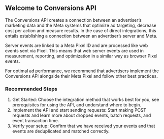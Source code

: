 <!-- Meta Pixel Code -->
<script src="https://assets.adobedtm.com/180c356c94b3/996d58459d92/launch-8a80864b5cb4-development.min.js" async></script>
<!-- End Meta Pixel Code -->

## Welcome to Conversions API


The Conversions API creates a connection between an advertiser’s marketing data and the Meta systems that optimize ad targeting, decrease cost per action and measure results. In the case of direct integrations, this entails establishing a connection between an advertiser’s server and Meta.

Server events are linked to a Meta Pixel ID and are processed like web events sent via Pixel. This means that web server events are used in measurement, reporting, and optimization in a similar way as browser Pixel events.

For optimal ad performance, we recommend that advertisers implement the Conversions API alongside their Meta Pixel and follow other best practices.


### Recommended Steps


1. Get Started: Choose the integration method that works best for you, see prerequisites for using the API, and understand where to begin.
2. Implement the API and start sending requests: Start making POST requests and learn more about dropped events, batch requests, and event transaction time.
3. Verify your setup: Confirm that we have received your events and that events are deduplicated and matched correctly.
